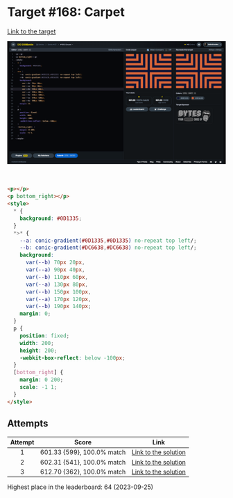 # Target #168: Carpet

[Link to the target](https://cssbattle.dev/play/168)

![img](src/images/168_carpet.png)

<br>

```html
<p></p>
<p bottom_right></p>
<style>
  * {
    background: #0D1335;
  }
  *>* {
    --a: conic-gradient(#0D1335,#0D1335) no-repeat top left/;
    --b: conic-gradient(#DC6638,#DC6638) no-repeat top left/;
    background:
      var(--b) 70px 20px,
      var(--a) 90px 40px,
      var(--b) 110px 60px,
      var(--a) 130px 80px,
      var(--b) 150px 100px,
      var(--a) 170px 120px,
      var(--b) 190px 140px;
    margin: 0;
  }
  p {
    position: fixed;
    width: 200;
    height: 200;
    -webkit-box-reflect: below -100px;
  }
  [bottom_right] {
    margin: 0 200;
    scale: -1 1;
  }
</style>
```

## Attempts
| Attempt | Score | Link |
|:-:|:-:|:-:|
| 1 | 601.33 {599}, 100.0% match | [Link to the solution](src/html/168_carpet_attempt_01.html) |
| 2 | 602.31 {541}, 100.0% match | [Link to the solution](src/html/168_carpet_attempt-02.html) |
| 3 | 612.70 {362}, 100.0% match | [Link to the solution](src/html/168_carpet_attempt-03.html) |


Highest place in the leaderboard: 64 (2023-09-25)